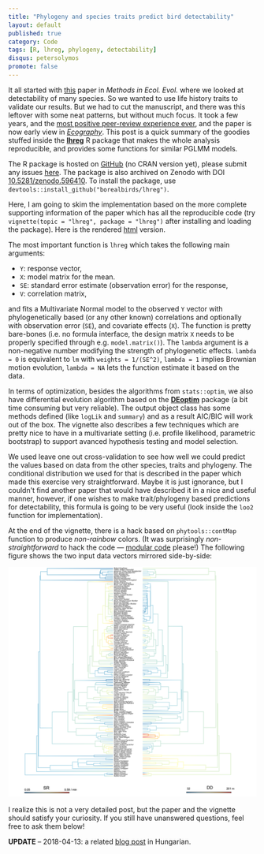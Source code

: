 ```yaml
---
title: "Phylogeny and species traits predict bird detectability"
layout: default
published: true
category: Code
tags: [R, lhreg, phylogeny, detectability]
disqus: petersolymos
promote: false
---
```


It all started with [this](http://onlinelibrary.wiley.com/doi/10.1111/2041-210X.12106/abstract) paper in *Methods in Ecol. Evol.* where we looked at
detectability of many species. So we wanted to use life history
traits to validate our results. But we had to cut the manuscript,
and there was this leftover with some neat patterns, but without much focus.
It took a few years, and the [most positive peer-review experience ever](https://twitter.com/psolymos/status/903634823906033664),
and the paper is now early view in [*Ecography*](http://onlinelibrary.wiley.com/doi/10.1111/ecog.03415/abstract). This post is a quick summary of the goodies stuffed inside the [**lhreg**](https://github.com/borealbirds/lhreg#readme) R package that makes the whole analysis reproducible, and provides some functions for similar PGLMM models.

The R package is hosted on [GitHub](https://github.com/borealbirds/lhreg)
(no CRAN version yet),
please submit any issues [here](https://github.com/borealbirds/lhreg/issues).
The package is also archived on Zenodo with DOI [10.5281/zenodo.596410](http://doi.org/10.5281/zenodo.596410).
To install the package, use
`devtools::install_github("borealbirds/lhreg")`.


Here, I am going to skim the implementation based on the more
complete supporting information of the paper which has all the
reproducible code (try `vignette(topic = "lhreg", package = "lhreg")` after
installing and loading the package).
Here is the rendered [html](https://borealbirds.github.io/lhreg/) version.

The most important function is `lhreg` which takes the following main arguments:

* `Y`: response vector,
* `X`: model matrix for the mean.
* `SE`: standard error estimate (observation error) for the response,
* `V`: correlation matrix,

and fits a Multivariate Normal model to the observed `Y` vector
with phylogenetically based (or any other known) correlations
and optionally with observation error (`SE`), and covariate effects (`X`).
The function is pretty bare-bones (i.e. no formula interface,
the design matrix `X` needs to be properly specified through
e.g. `model.matrix()`). The `lambda` argument
is a non-negative number modifying the strength of phylogenetic effects.
`lambda = 0` is equivalent to `lm` with
`weights = 1/(SE^2)`, `lambda = 1` implies Brownian motion evolution,
`lambda = NA` lets the function estimate it based on the data.

In terms of optimization, besides the algorithms from `stats::optim`,
we also have differential evolution algorithm based on the
[**DEoptim**](https://cran.r-project.org/package=DEoptim) package (a bit time consuming but very reliable).
The output object class has some methods defined (like `logLik` and `summary`)
and as a result AIC/BIC will work out of the box. The vignette also
describes a few techniques which are pretty nice to have in
a multivariate setting (i.e. profile likelihood, parametric bootstrap)
to support avanced hypothesis testing and model selection.

We used leave one out cross-validation to see how well we could predict the
values based on data from the other species, traits and phylogeny.
The conditional distribution we used for that is described in the paper which
made this exercise very straightforward.
Maybe it is just ignorance, but I couldn't find another paper
that would have described it in a nice and useful manner,
however, if one wishes to make trait/phylogeny based
predictions for detectability, this formula is going to be
very useful (look inside the `loo2` function for implementation).

At the end of the vignette, there is a hack based on `phytools::contMap`
function to produce *non-rainbow* colors.
(It was surprisingly *non-straightforward* to hack the code &mdash;
[modular code](https://en.wikipedia.org/wiki/Unix_philosophy#Doug_McIlroy_on_Unix_programming) please!)
The following figure shows the two input data vectors mirrored side-by-side:

<img src="https://github.com/borealbirds/lhreg/raw/master/tree.png" class="img-responsive" alt="lhreg inputs">

I realize this is not a very detailed post, but the paper
and the vignette should satisfy your curiosity.
If you still have unanswered questions, feel free to ask them below!

**UPDATE** &ndash; 2018-04-13: a related [blog post](https://www.okologiablog.hu/node/460) in Hungarian.
